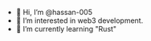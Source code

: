- 👋 Hi, I’m @hassan-005
- 👀 I’m interested in web3 development.  
- 🌱 I’m currently learning "Rust"
